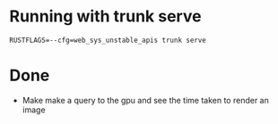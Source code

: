 # Running with trunk serve

`RUSTFLAGS=--cfg=web_sys_unstable_apis trunk serve`


# Done

- Make make a query to the gpu and see the time taken to render an image